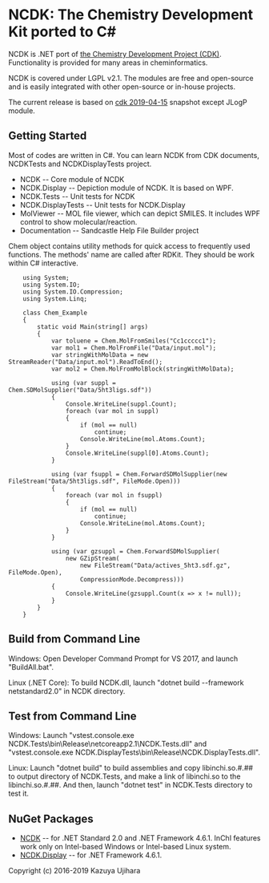 NCDK: The Chemistry Development Kit ported to C#
===============================================

NCDK is .NET port of [the Chemistry Development Project (CDK)](https://github.com/cdk/cdk). Functionality is provided for many areas in cheminformatics.

NCDK is covered under LGPL v2.1. The modules are free and open-source and is easily integrated with other open-source or in-house projects.

The current release is based on [cdk 2019-04-15](https://github.com/cdk/cdk/commit/c3d0f16502bf08df50365fee392e11d7c9856657) snapshot except JLogP module.

Getting Started
---------------

Most of codes are written in C\#. You can learn NCDK from CDK documents, NCDKTests and NCDKDisplayTests project.

* NCDK -- Core module of NCDK
* NCDK.Display -- Depiction module of NCDK. It is based on WPF.
* NCDK.Tests -- Unit tests for NCDK
* NCDK.DisplayTests -- Unit tests for NCDK.Display
* MolViewer -- MOL file viewer, which can depict SMILES. It includes WPF control to show molecular/reaction.
* Documentation -- Sandcastle Help File Builder project

Chem object contains utility methods for quick access to frequently used functions. The methods' name are called after RDKit. They should be work within C# interactive.

```
    using System;
    using System.IO;
    using System.IO.Compression;
    using System.Linq;

    class Chem_Example
    {
        static void Main(string[] args)
        {
            var toluene = Chem.MolFromSmiles("Cc1ccccc1");
            var mol1 = Chem.MolFromFile("Data/input.mol");
            var stringWithMolData = new StreamReader("Data/input.mol").ReadToEnd();
            var mol2 = Chem.MolFromMolBlock(stringWithMolData);

            using (var suppl = Chem.SDMolSupplier("Data/5ht3ligs.sdf"))
            {
                Console.WriteLine(suppl.Count);
                foreach (var mol in suppl)
                {
                    if (mol == null)
                        continue;
                    Console.WriteLine(mol.Atoms.Count);
                }
                Console.WriteLine(suppl[0].Atoms.Count);
            }

            using (var fsuppl = Chem.ForwardSDMolSupplier(new FileStream("Data/5ht3ligs.sdf", FileMode.Open)))
            {
                foreach (var mol in fsuppl)
                {
                    if (mol == null)
                        continue;
                    Console.WriteLine(mol.Atoms.Count);
                }
            }

            using (var gzsuppl = Chem.ForwardSDMolSupplier(
                new GZipStream(
                    new FileStream("Data/actives_5ht3.sdf.gz", FileMode.Open), 
                    CompressionMode.Decompress)))
            {
                Console.WriteLine(gzsuppl.Count(x => x != null));
            }
        }
    }

```

Build from Command Line
-----------------------

Windows: Open Developer Command Prompt for VS 2017, and launch "BuildAll.bat".

Linux (.NET Core): To build NCDK.dll, launch "dotnet build --framework netstandard2.0" in NCDK directory.

Test from Command Line
---------------------

Windows: Launch "vstest.console.exe NCDK.Tests\bin\Release\netcoreapp2.1\NCDK.Tests.dll" and "vstest.console.exe NCDK.DisplayTests\bin\Release\NCDK.DisplayTests.dll".

Linux: Launch "dotnet build" to build assemblies and copy libinchi.so.#.## to output directory of NCDK.Tests, and make a link of libinchi.so to the libinchi.so.#.##.
And then, launch "dotnet test" in NCDK.Tests directory to test it.

NuGet Packages
--------------

* [NCDK](https://www.nuget.org/packages/NCDK/) -- for .NET Standard 2.0 and .NET Framework 4.6.1. InChI features work only on Intel-based Windows or Intel-based Linux system.
* [NCDK.Display](https://www.nuget.org/packages/NCDK.Display/) -- for .NET Framework 4.6.1.

Copyright (c) 2016-2019 Kazuya Ujihara
